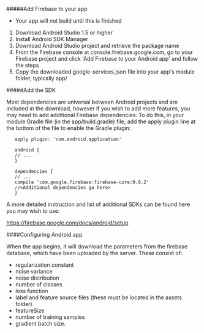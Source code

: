 #####Add Firebase to your app

* Your app will not build until this is finished

1. Download Android Studio 1.5 or higher
2. Install Android SDK Manager
3. Download Android Studio project and retrieve the package name
3. From the Firebase console at console.firebase.google.com, go to your Firebase project and click 'Add Firebase to your Android app' and follow the steps
4. Copy the downloaded google-services.json file into your app's module folder, typically app/

#####Add the SDK 

Most dependencies are universal between Android projects and are included in the download, however if you wish to add more features, you may need to add additional Firebase dependencies. To do this, in your module Gradle file (in the app/build.gradle) file, add the apply plugin line at the bottom of the file to enable the Gradle plugin:

 ```
    apply plugin: 'com.android.application'
    
    android {
    // ...
    }
    
    dependencies {
    // ...
    compile 'com.google.firebase:firebase-core:9.0.2'
    //<Additional dependencies go here>
    }
 ```

A more detailed instruction and list of additional SDKs can be found here you may wish to use:

https://firebase.google.com/docs/android/setup


####Configuring Android app

When the app begins, it will download the parameters from the firebase database, which have been uploaded by the server. These consist of: 

* regularization constant
* noise variance
* noise distribution
* number of classes
* loss function
* label and feature source files (these must be located in the assets folder)
* featureSize
* number of training samples
* gradient batch size.
